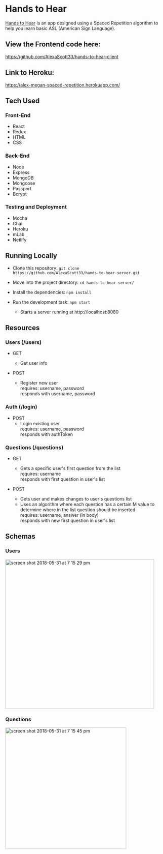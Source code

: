 # Hands to Hear

[Hands to Hear](https://hands-to-hear.netlify.com/) is an app designed using a Spaced Repetition algorithm to help you learn basic ASL (American Sign Language).

## View the Frontend code here:
https://github.com/AlexaScott33/hands-to-hear-client

## Link to Heroku:
https://alex-megan-spaced-repetition.herokuapp.com/

## Tech Used

### Front-End
* React
* Redux
* HTML
* CSS

### Back-End
* Node
* Express
* MongoDB
* Mongoose
* Passport
* Bcrypt

### Testing and Deployment
* Mocha
* Chai
* Heroku
* mLab
* Netlify

## Running Locally

* Clone this repository: `git clone https://github.com/AlexaScott33/hands-to-hear-server.git`

* Move into the project directory: `cd hands-to-hear-server/`
* Install the dependencies: `npm install`
* Run the development task: `npm start`
    * Starts a server running at http://localhost:8080

## Resources

### Users (/users)

* GET
    * Get user info

* POST
    * Register new user <br />
        requires: username, password <br />
        responds with username, password

### Auth (/login)

* POST
    * Login existing user <br />
        requires: username, password <br />
        responds with authToken

### Questions (/questions)

* GET
    * Gets a specific user's first question from the list <br />
        requires: username <br />
        responds with first question in user's list

* POST
    * Gets user and makes changes to user's questions list
    * Uses an algorithm where each question has a certain M value to determine where in the list question should be inserted <br />
        requires: username, answer (in body) <br />
        responds with new first question in user's list

## Schemas

### Users

<img width="470" alt="screen shot 2018-05-31 at 7 15 29 pm" src="https://user-images.githubusercontent.com/35544816/40813085-16d85470-6507-11e8-8e30-389d3ef78e79.png">

### Questions

<img width="382" alt="screen shot 2018-05-31 at 7 15 45 pm" src="https://user-images.githubusercontent.com/35544816/40813104-2abba53c-6507-11e8-8297-caace2c0dcc9.png">




